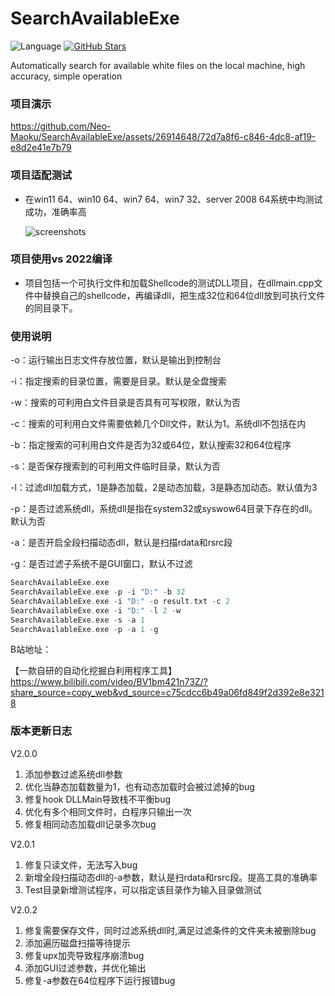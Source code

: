 
# SearchAvailableExe
![Language](https://img.shields.io/badge/language-c++-blue.svg) [![GitHub Stars](https://img.shields.io/github/stars/Neo-Maoku/SearchAvailableExe.svg)](https://github.com/Neo-Maoku/SearchAvailableExe/stargazers)

Automatically search for available white files on the local machine, high accuracy, simple operation

### 项目演示
https://github.com/Neo-Maoku/SearchAvailableExe/assets/26914648/72d7a8f6-c846-4dc8-af19-e8d2e41e7b79

### 项目适配测试

- 在win11 64、win10 64、win7 64、win7 32、server 2008 64系统中均测试成功，准确率高

  ![screenshots](./res/cs.png)


### 项目使用vs 2022编译

- 项目包括一个可执行文件和加载Shellcode的测试DLL项目，在dllmain.cpp文件中替换自己的shellcode，再编译dll，把生成32位和64位dll放到可执行文件的同目录下。

### 使用说明

-o：运行输出日志文件存放位置，默认是输出到控制台

-i：指定搜索的目录位置，需要是目录。默认是全盘搜索

-w：搜索的可利用白文件目录是否具有可写权限，默认为否

-c：搜索的可利用白文件需要依赖几个Dll文件，默认为1。系统dll不包括在内

-b：指定搜索的可利用白文件是否为32或64位，默认搜索32和64位程序

-s：是否保存搜索到的可利用文件临时目录，默认为否

-l：过滤dll加载方式，1是静态加载，2是动态加载，3是静态加动态。默认值为3

-p：是否过滤系统dll，系统dll是指在system32或syswow64目录下存在的dll。默认为否

-a：是否开启全段扫描动态dll，默认是扫描rdata和rsrc段

-g：是否过滤子系统不是GUI窗口，默认不过滤

```c
SearchAvailableExe.exe
SearchAvailableExe.exe -p -i "D:" -b 32
SearchAvailableExe.exe -i "D:" -o result.txt -c 2
SearchAvailableExe.exe -i "D:" -l 2 -w
SearchAvailableExe.exe -s -a 1
SearchAvailableExe.exe -p -a 1 -g
```

B站地址：

【一款自研的自动化挖掘白利用程序工具】 https://www.bilibili.com/video/BV1bm421n73Z/?share_source=copy_web&vd_source=c75cdcc6b49a06fd849f2d392e8e3218

### 版本更新日志

V2.0.0

1. 添加参数过滤系统dll参数
2. 优化当静态加载数量为1，也有动态加载时会被过滤掉的bug
3. 修复hook DLLMain导致栈不平衡bug
4. 优化有多个相同文件时，白程序只输出一次
5. 修复相同动态加载dll记录多次bug

V2.0.1

1. 修复只读文件，无法写入bug
2. 新增全段扫描动态dll的-a参数，默认是扫rdata和rsrc段。提高工具的准确率
2. Test目录新增测试程序，可以指定该目录作为输入目录做测试

V2.0.2

1. 修复需要保存文件，同时过滤系统dll时,满足过滤条件的文件夹未被删除bug
2. 添加遍历磁盘扫描等待提示
3. 修复upx加壳导致程序崩溃bug
4. 添加GUI过滤参数，并优化输出
5. 修复-a参数在64位程序下运行报错bug

